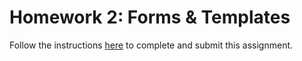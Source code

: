 # Homework 2: Forms & Templates

Follow the instructions [here](https://make-school-courses.github.io/WEB-1.1-Web-Architecture/#/Assignments/02-Forms-Templates) to complete and submit this assignment.
